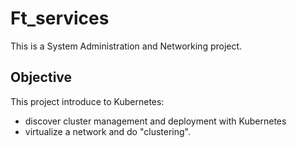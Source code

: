 # Ft_services
This is a System Administration and Networking project.

## Objective
This project introduce to Kubernetes:
- discover cluster management and deployment with Kubernetes
- virtualize a network and do "clustering".
